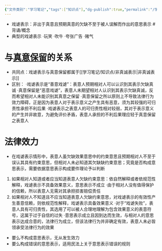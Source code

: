 ```yaml
---
{"文件类别":"学习笔记","tags":["知识点"],"dg-publish":true,"permalink":"/学习笔记/知识点/戏谑表示/","dgPassFrontmatter":true,"noteIcon":""}
---
```


- 戏谑表示：非出于真意且预期真意的欠缺不至于被人误解而作出的意思表示 #背诵/概念 
- 典型的戏谑表示
·玩笑
·吹牛
·夸张广告
·赌气
# 与[真意保留](/学习笔记/知识点/真意保留)的关系
- 共同点：戏谑表示与真意保留都属于[[学习笔记/知识点/非真诚表示\|非真诚表示]]
- 区别：
·戏谑表示是“善意戏谑”：表意人预期相对人可以认识到其表示欠缺真诚
·真意保留是“恶意戏谑”，表意人未期望相对人认识到其表示欠缺真诚，反而希望相对人未能识别其真意之保留
·真意保留之所以原则上不导致法律行为效力障碍，正是因为表意人对于表示意义之产生具有恶意，须为其较强的可归责性承担不利后果
·戏谑表示之表意人的可归责性相对较弱，其对于表示意义的产生并非故意，为避免评价矛盾，表意人承担的不利后果理应轻于真意保留之表意人
# 法律效力
- 在戏谑表示情形中，表意人虽欠缺效果意思中的约束意思且预期相对人不至于误认其具有约束意思，但相对人未必知道其欠缺缺约束意思；究竟是否构成意思表示，需要依据意思表示构成要件理论予以判断
1. 如果相对人知道或者应当知道表意人欠缺约束意思：依自然解释或者依规范性解释，戏谑表示不具备效果意义，意思表示不成立
·由于相对人没有值得保护的信赖，所以表意人无需对其承担损害赔偿责任
2. 如果相对人不知道且不应当知道表意人欠缺约束意思，对戏谑表示的有效性产生善意信赖，则依规范性解释，戏谑表示具备效果意义
·对于“戏谑失败”，表意人具有可归责性，其选用了可以被人合理地理解为包含效果意义的表意符号，这属于过于自信的过失
·意思表示成立且因到达而生效，与相对人的意思表示达成合意的，法律行为成立，但该法律行为并非确定有效，表意人未必皆领承受法律行为的效果

- 要么不构成意思表示，无从发生效力
- 要么构成错误的意思表示，适用民法上关于意思表示错误的规则